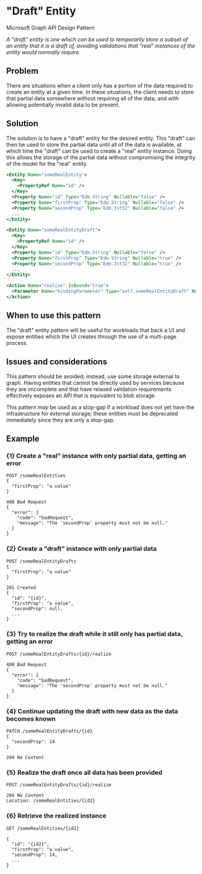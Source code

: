 # "Draft" Entity

Microsoft Graph API Design Pattern

*A "draft" entity is one which can be used to temporarily store a subset of an entity that it is a draft of, avoiding validations that "real" instances of the entity would normally require.*

## Problem

There are situations when a client only has a portion of the data required to create an entity at a given time. 
In these situations, the client needs to store that partial data somewhere without requiring all of the data, and with allowing potentially invalid data to be present.

## Solution

The solution is to have a "draft" entity for the desired entity. 
This "draft" can then be used to store the partial data until all of the data is available, at which time the "draft" can be used to create a "real" entity instance. 
Doing this allows the storage of the partial data without compromising the integrity of the model for the "real" entity.

```xml
<Entity Name="someRealEntity">
  <Key>
    <PropertyRef Name="id" />
  </Key>
  <Property Name="id" Type="Edm.String" Nullable="false" />
  <Property Name="firstProp" Type="Edm.String" Nullable="false" />
  <Property Name="secondProp" Type="Edm.Int32" Nullable="false" />
  ...
</Entity>

<Entity Name="someRealEntityDraft">
  <Key>
    <PropertyRef Name="id" />
  </Key>
  <Property Name="id" Type="Edm.String" Nullable="false" />
  <Property Name="firstProp" Type="Edm.String" Nullable="true" />
  <Property Name="secondProp" Type="Edm.Int32" Nullable="true" />
  ...
</Entity>

<Action Name="realize" IsBound="true">
  <Parameter Name="bindingParameter" Type="self.someRealEntityDraft" Nullable="false" />
</Action>
```

## When to use this pattern

The "draft" entity pattern will be useful for workloads that back a UI and expose entities which the UI creates through the use of a multi-page process. 

## Issues and considerations

This pattern should be avoided; instead, use some storage external to graph. 
Having entities that cannot be directly used by services because they are imcomplete and that have relaxed validation requirements effectively exposes an API that is equivalent to blob storage. 

This pattern *may* be used as a stop-gap if a workload does not yet have the infrastructure for external storage; these entities must be deprecated immediately since they are only a stop-gap.

## Example

### {1} Create a "real" instance with only partial data, getting an error

```HTTP
POST /someRealEntities
{
  "firstProp": "a value"
}

400 Bad Request
{
  "error": {
    "code": "badRequest",
    "message": "The 'secondProp' property must not be null."
  }
}
```

### {2} Create a "draft" instance with only partial data

```HTTP
POST /someRealEntityDrafts
{
  "firstProp": "a value"
}

201 Created
{
  "id": "{id}",
  "firstProp": "a value",
  "secondProp": null,
  ...
}
```

### {3} Try to realize the draft while it still only has partial data, getting an error

```HTTP
POST /someRealEntityDrafts/{id}/realize

400 Bad Request
{
  "error": {
    "code": "badRequest",
    "message": "The 'secondProp' property must not be null."
  }
}
```

### {4} Continue updating the draft with new data as the data becomes known

```HTTP
PATCH /someRealEntityDrafts/{id}
{
  "secondProp": 14
}

204 No Content
```

### {5} Realize the draft once all data has been provided

```HTTP
POST /someRealEntityDrafts/{id}/realize

204 No Content
Location: /someRealEntities/{id2}
```

### {6} Retrieve the realized instance

```HTTP
GET /someRealEntities/{id2}

{
  "id": "{id2}",
  "firstProp": "a value",
  "secondProp": 14,
  ...
}
```
